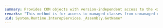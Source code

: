 ```yaml
---
summary: Provides COM objects with version-independent access to the <xref href="System.Reflection.Assembly.GetName*"></xref> methods.
remarks: "This method is for access to managed classes from unmanaged code, and should not be called from managed code.  \n  \n The <xref:System.Reflection.Assembly.GetName%2A> methods get an <xref:System.Reflection.AssemblyName> for this assembly."
uid: System.Runtime.InteropServices._Assembly.GetName*
---
```


